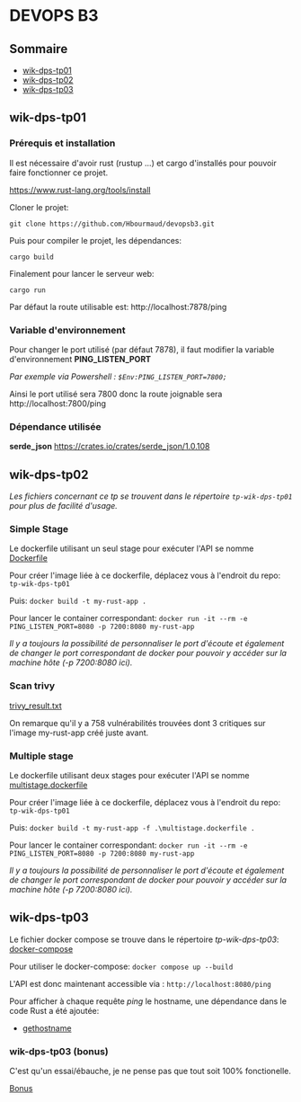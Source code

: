 # DEVOPS B3

## Sommaire
 - [wik-dps-tp01](#wik-dps-tp01)
 - [wik-dps-tp02](#wik-dps-tp02)
 - [wik-dps-tp03](#wik-dps-tp03)

## wik-dps-tp01

### Prérequis et installation

Il est nécessaire d'avoir rust (rustup ...) et cargo d'installés pour pouvoir faire fonctionner ce projet.

https://www.rust-lang.org/tools/install

Cloner le projet:

```
git clone https://github.com/Hbourmaud/devopsb3.git
```

Puis pour compiler le projet, les dépendances:

```
cargo build
```

Finalement pour lancer le serveur web:

```
cargo run
```

Par défaut la route utilisable est:
http://localhost:7878/ping

### Variable d'environnement
Pour changer le port utilisé (par défaut 7878), il faut modifier la variable d'environnement **PING_LISTEN_PORT**

*Par exemple via Powershell : `$Env:PING_LISTEN_PORT=7800;`*

Ainsi le port utilisé sera 7800 donc la route joignable sera http://localhost:7800/ping

### Dépendance utilisée

**serde_json** https://crates.io/crates/serde_json/1.0.108

## wik-dps-tp02

*Les fichiers concernant ce tp se trouvent dans le répertoire ``tp-wik-dps-tp01`` pour plus de facilité d'usage.*

### Simple Stage

Le dockerfile utilisant un seul stage pour exécuter l'API se nomme [Dockerfile](tp-wik-dps-tp01/Dockerfile)

Pour créer l'image liée à ce dockerfile, déplacez vous à l'endroit du repo: ``tp-wik-dps-tp01``

Puis:
``docker build -t my-rust-app .``

Pour lancer le container correspondant:
``docker run -it --rm -e PING_LISTEN_PORT=8080 -p 7200:8080 my-rust-app``

*Il y a toujours la possibilité de personnaliser le port d'écoute et également de changer le port correspondant de docker pour pouvoir y accéder sur la machine hôte (-p 7200:8080 ici).*

### Scan trivy

[trivy_result.txt](trivy_result.txt)

On remarque qu'il y a 758 vulnérabilités trouvées dont 3 critiques sur l'image my-rust-app créé juste avant.

### Multiple stage

Le dockerfile utilisant deux stages pour exécuter l'API se nomme [multistage.dockerfile](tp-wik-dps-tp01/multistage.dockerfile)

Pour créer l'image liée à ce dockerfile, déplacez vous à l'endroit du repo: ``tp-wik-dps-tp01``

Puis:
``docker build -t my-rust-app -f .\multistage.dockerfile .``

Pour lancer le container correspondant:
``docker run -it --rm -e PING_LISTEN_PORT=8080 -p 7200:8080 my-rust-app``

*Il y a toujours la possibilité de personnaliser le port d'écoute et également de changer le port correspondant de docker pour pouvoir y accéder sur la machine hôte (-p 7200:8080 ici).*

## wik-dps-tp03

Le fichier docker compose se trouve dans le répertoire *tp-wik-dps-tp03*:  [docker-compose](tp-wik-dps-tp03/docker-compose.yaml)

Pour utiliser le docker-compose:
``docker compose up --build``

L'API est donc maintenant accessible via : ``http://localhost:8080/ping``

Pour afficher à chaque requête *ping* le hostname, une dépendance dans le code Rust a été ajoutée: 
- [gethostname](https://crates.io/crates/gethostname)

### wik-dps-tp03 (bonus)

C'est qu'un essai/ébauche, je ne pense pas que tout soit 100% fonctionelle.

[Bonus](tp-wik-dps-tp03-bonus/)